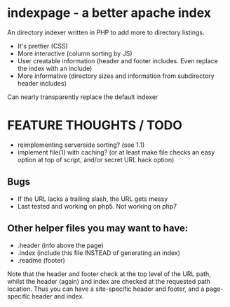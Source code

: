 # indexpage - a better apache index

An directory indexer written in PHP to add more to directory listings. 

* It's prettier (CSS) 
* More interactive (column sorting by JS) 
* User creatable information (header and footer includes. Even replace the index with an include)
* More informative (directory sizes and information from subdirectory header includes)

Can nearly transparently replace the default indexer

# FEATURE THOUGHTS / TODO

* reimplementing serverside sorting? (see 1.1)
* implement file(1) with caching? (or at least make file checks an easy option at top of script, and/or secret URL hack option)

## Bugs

* If the URL lacks a trailing slash, the URL gets messy
* Last tested and working on php5. Not working on php7

## Other helper files you may want to have:

* .header (info above the page)
* .index (include this file INSTEAD of generating an index)
* .readme (footer)

Note that the header and footer check at the top level of the URL path,
whilst the header (again) and index are checked at the requested path
location. Thus you can have a site-specific header and footer, and a 
page-specific header and index. 



